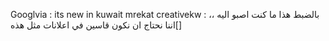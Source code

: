 Googlvia  : its new in kuwait mrekat creativekw  : بالضبط هذا ما كنت اصبو اليه ،، اننا نحتاج ان نكون قاسين في اعلانات مثل هذه[]
